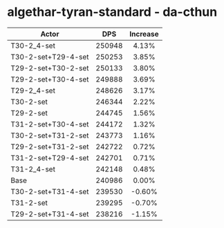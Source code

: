 # algethar-tyran-standard - da-cthun
| Actor | DPS | Increase |
|---|:---:|:---:|
|T30-2_4-set|250948|4.13%|
|T30-2-set+T29-4-set|250253|3.85%|
|T29-2-set+T30-2-set|250133|3.80%|
|T29-2-set+T30-4-set|249888|3.69%|
|T29-2_4-set|248626|3.17%|
|T30-2-set|246344|2.22%|
|T29-2-set|244745|1.56%|
|T31-2-set+T30-4-set|244172|1.32%|
|T30-2-set+T31-2-set|243773|1.16%|
|T29-2-set+T31-2-set|242722|0.72%|
|T31-2-set+T29-4-set|242701|0.71%|
|T31-2_4-set|242148|0.48%|
|Base|240986|0.00%|
|T30-2-set+T31-4-set|239530|-0.60%|
|T31-2-set|239295|-0.70%|
|T29-2-set+T31-4-set|238216|-1.15%|
